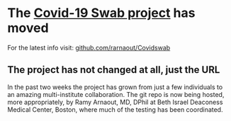 # The [Covid-19 Swab project](https://github.com/rarnaout/Covidswab) has moved
For the latest info visit: [github.com/rarnaout/Covidswab](https://github.com/rarnaout/Covidswab)

## The project has not changed at all, just the URL
In the past two weeks the project has grown from just a few individuals to an amazing multi-institute collaboration.
The git repo is now being hosted, more appropriately, by Ramy Arnaout, MD, DPhil at Beth Israel Deaconess Medical Center, Boston, where much of the testing has been coordinated.
